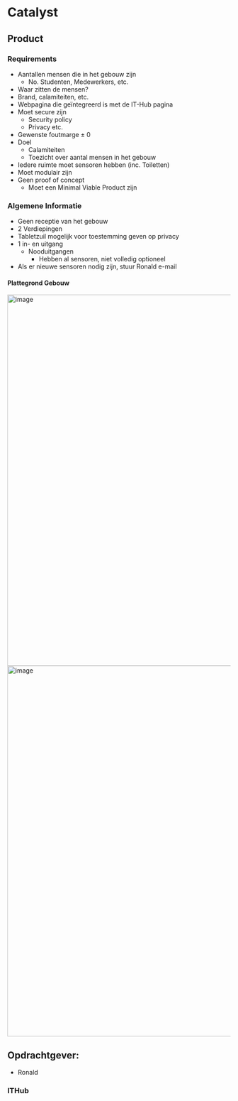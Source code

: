 # Catalyst
## Product
### Requirements
  - Aantallen mensen die in het gebouw zijn
    - No. Studenten, Medewerkers, etc.
  - Waar zitten de mensen?
   - Brand, calamiteiten, etc.
  - Webpagina die geïntegreerd is met de IT-Hub pagina
  - Moet secure zijn
    - Security policy
    - Privacy etc.
  - Gewenste foutmarge ± 0
  - Doel
    - Calamiteiten
    - Toezicht over aantal mensen in het gebouw
  - Iedere ruimte moet sensoren hebben (inc. Toiletten)
  - Moet modulair zijn
  - Geen proof of concept
    - Moet een Minimal Viable Product zijn
### Algemene Informatie 
  - Geen receptie van het gebouw
  - 2 Verdiepingen
  - Tabletzuil mogelijk voor toestemming geven op privacy
  - 1 in- en uitgang
    - Nooduitgangen
      - Hebben al sensoren, niet volledig optioneel
  - Als er nieuwe sensoren nodig zijn, stuur Ronald e-mail  
#### Plattegrond Gebouw
<img width="836" alt="image" src="https://github.com/SanityCS/Catalyst/assets/118366973/093d0f61-dff3-41c3-92ab-7b111a562206">
<img width="835" alt="image" src="https://github.com/SanityCS/Catalyst/assets/118366973/b638a70e-9ddb-47ec-8954-7594e10ba810">

## Opdrachtgever:
  - Ronald
### ITHub
